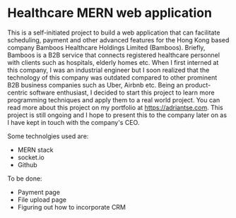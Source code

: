 # Healthcare MERN web application

This is a self-initiated project to build a web application that can facilitate scheduling, payment and other advanced features for the Hong Kong based company Bamboos
Healthcare Holdings Limited (Bamboos). Briefly, Bamboos is a B2B service that connects registered healthcare personnel with clients such as hospitals, elderly homes etc. 
When I first interned at this company, I was an industrial engineer but I soon realized that the technology of this company was outdated compared to other prominent 
B2B business companies such as Uber, Airbnb etc. Being an product-centric software enthusiast, I decided to start this project to learn more programming techniques and
apply them to a real world project. You can read more about this project on my portfolio at https://adriantse.com. This project is still ongoing and I hope to present this to the company later on as I have kept in touch with the company's CEO. 

Some technolgies used are:
- MERN stack
- socket.io
- Github

To be done:
- Payment page
- File upload page
- Figuring out how to incorporate CRM
